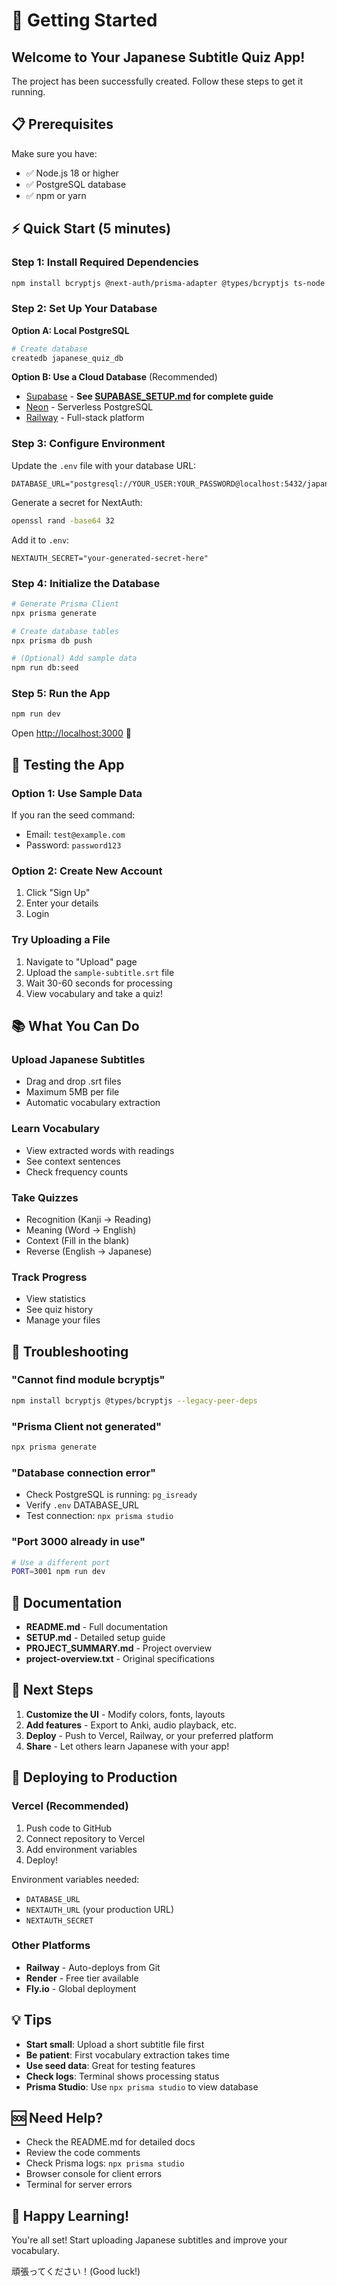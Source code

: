 # 🚀 Getting Started

## Welcome to Your Japanese Subtitle Quiz App!

The project has been successfully created. Follow these steps to get it running.

## 📋 Prerequisites

Make sure you have:
- ✅ Node.js 18 or higher
- ✅ PostgreSQL database
- ✅ npm or yarn

## ⚡ Quick Start (5 minutes)

### Step 1: Install Required Dependencies

```bash
npm install bcryptjs @next-auth/prisma-adapter @types/bcryptjs ts-node jmdict-simplified-node --legacy-peer-deps
```

### Step 2: Set Up Your Database

**Option A: Local PostgreSQL**
```bash
# Create database
createdb japanese_quiz_db
```

**Option B: Use a Cloud Database** (Recommended)
- [Supabase](https://supabase.com) - **See [SUPABASE_SETUP.md](SUPABASE_SETUP.md) for complete guide**
- [Neon](https://neon.tech) - Serverless PostgreSQL
- [Railway](https://railway.app) - Full-stack platform

### Step 3: Configure Environment

Update the `.env` file with your database URL:
```env
DATABASE_URL="postgresql://YOUR_USER:YOUR_PASSWORD@localhost:5432/japanese_quiz_db"
```

Generate a secret for NextAuth:
```bash
openssl rand -base64 32
```

Add it to `.env`:
```env
NEXTAUTH_SECRET="your-generated-secret-here"
```

### Step 4: Initialize the Database

```bash
# Generate Prisma Client
npx prisma generate

# Create database tables
npx prisma db push

# (Optional) Add sample data
npm run db:seed
```

### Step 5: Run the App

```bash
npm run dev
```

Open [http://localhost:3000](http://localhost:3000) 🎉

## 🧪 Testing the App

### Option 1: Use Sample Data

If you ran the seed command:
- Email: `test@example.com`
- Password: `password123`

### Option 2: Create New Account

1. Click "Sign Up"
2. Enter your details
3. Login

### Try Uploading a File

1. Navigate to "Upload" page
2. Upload the `sample-subtitle.srt` file
3. Wait 30-60 seconds for processing
4. View vocabulary and take a quiz!

## 📚 What You Can Do

### Upload Japanese Subtitles
- Drag and drop .srt files
- Maximum 5MB per file
- Automatic vocabulary extraction

### Learn Vocabulary
- View extracted words with readings
- See context sentences
- Check frequency counts

### Take Quizzes
- Recognition (Kanji → Reading)
- Meaning (Word → English)
- Context (Fill in the blank)
- Reverse (English → Japanese)

### Track Progress
- View statistics
- See quiz history
- Manage your files

## 🔧 Troubleshooting

### "Cannot find module bcryptjs"
```bash
npm install bcryptjs @types/bcryptjs --legacy-peer-deps
```

### "Prisma Client not generated"
```bash
npx prisma generate
```

### "Database connection error"
- Check PostgreSQL is running: `pg_isready`
- Verify `.env` DATABASE_URL
- Test connection: `npx prisma studio`

### "Port 3000 already in use"
```bash
# Use a different port
PORT=3001 npm run dev
```

## 📖 Documentation

- **README.md** - Full documentation
- **SETUP.md** - Detailed setup guide
- **PROJECT_SUMMARY.md** - Project overview
- **project-overview.txt** - Original specifications

## 🎯 Next Steps

1. **Customize the UI** - Modify colors, fonts, layouts
2. **Add features** - Export to Anki, audio playback, etc.
3. **Deploy** - Push to Vercel, Railway, or your preferred platform
4. **Share** - Let others learn Japanese with your app!

## 🚀 Deploying to Production

### Vercel (Recommended)

1. Push code to GitHub
2. Connect repository to Vercel
3. Add environment variables
4. Deploy!

Environment variables needed:
- `DATABASE_URL`
- `NEXTAUTH_URL` (your production URL)
- `NEXTAUTH_SECRET`

### Other Platforms

- **Railway** - Auto-deploys from Git
- **Render** - Free tier available
- **Fly.io** - Global deployment

## 💡 Tips

- **Start small**: Upload a short subtitle file first
- **Be patient**: First vocabulary extraction takes time
- **Use seed data**: Great for testing features
- **Check logs**: Terminal shows processing status
- **Prisma Studio**: Use `npx prisma studio` to view database

## 🆘 Need Help?

- Check the README.md for detailed docs
- Review the code comments
- Check Prisma logs: `npx prisma studio`
- Browser console for client errors
- Terminal for server errors

## 🎌 Happy Learning!

You're all set! Start uploading Japanese subtitles and improve your vocabulary.

頑張ってください！(Good luck!)


